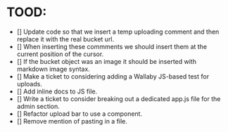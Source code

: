 # TOOD:

- [] Update code so that we insert a temp uploading comment and then replace it with the real bucket url.
- [] When inserting these commments we should insert them at the current position of the cursor. 
- [] If the bucket object was an image it should be inserted with markdown image syntax.
- [] Make a ticket to considering adding a Wallaby JS-based test for uploads.
- [] Add inline docs to JS file.
- [] Write a ticket to consider breaking out a dedicated app.js file for the admin section.
- [] Refactor upload bar to use a component.
- [] Remove mention of pasting in a file.
